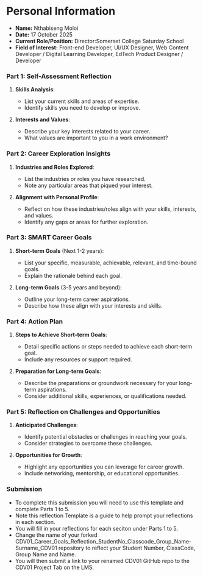 # Personal Information

- **Name:** Nthabiseng Moloi
- **Date:** 17 October 2025
- **Current Role/Position:** Director:Somerset College Saturday School
- **Field of Interest:** Front-end Developer, UI/UX Designer, Web Content Developer / Digital Learning Developer, EdTech Product Designer / Developer

### Part 1: Self-Assessment Reflection

1. **Skills Analysis**:

   - List your current skills and areas of expertise.
   - Identify skills you need to develop or improve.

2. **Interests and Values**:

   - Describe your key interests related to your career.
   - What values are important to you in a work environment?

### Part 2: Career Exploration Insights

1. **Industries and Roles Explored**:

   - List the industries or roles you have researched.
   - Note any particular areas that piqued your interest.

2. **Alignment with Personal Profile**:

   - Reflect on how these industries/roles align with your skills, interests, and values.
   - Identify any gaps or areas for further exploration.

### Part 3: SMART Career Goals

1. **Short-term Goals** (Next 1-2 years):

   - List your specific, measurable, achievable, relevant, and time-bound goals.
   - Explain the rationale behind each goal.

2. **Long-term Goals** (3-5 years and beyond):

   - Outline your long-term career aspirations.
   - Describe how these align with your interests and skills.

### Part 4: Action Plan

1. **Steps to Achieve Short-term Goals**:

   - Detail specific actions or steps needed to achieve each short-term goal.
   - Include any resources or support required.

2. **Preparation for Long-term Goals**:

   - Describe the preparations or groundwork necessary for your long-term aspirations.
   - Consider additional skills, experiences, or qualifications needed.

### Part 5: Reflection on Challenges and Opportunities

1. **Anticipated Challenges**:

   - Identify potential obstacles or challenges in reaching your goals.
   - Consider strategies to overcome these challenges.

2. **Opportunities for Growth**:

   - Highlight any opportunities you can leverage for career growth.
   - Include networking, mentorship, or educational opportunities.

### Submission

- To complete this submission you will need to use this template and complete Parts 1 to 5.
- Note this reflection Template is a guide to help prompt your reflections in each section.
- You will fill in your reflections for each seciton under Parts 1 to 5.
- Change the name of your forked CDV01_Career_Goals_Reflection_StudentNo_Classcode_Group_Name-Surname_CDV01 repository to reflect your Student Number, ClassCode, Group Name and Name.
- You will then submit a link to your renamed CDV01 GitHub repo to the CDV01 Project Tab on the LMS.
